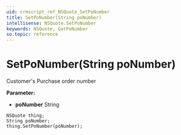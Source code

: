 ```yaml
---
uid: crmscript_ref_NSQuote_SetPoNumber
title: SetPoNumber(String poNumber)
intellisense: NSQuote.SetPoNumber
keywords: NSQuote, GetPoNumber
so.topic: reference
---
```


# SetPoNumber(String poNumber)

Customer's Purchase order number

**Parameter:** 
* **poNumber** String

```crmscript
NSQuote thing;
String poNumber;
thing.SetPoNumber(poNumber);
```


